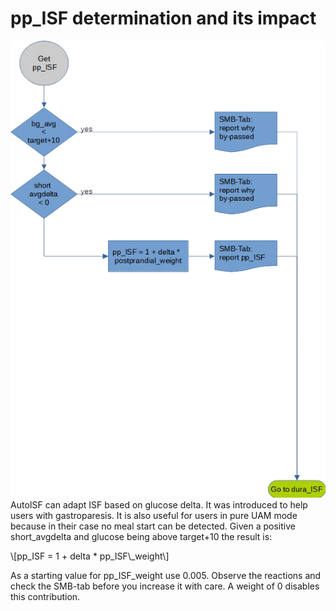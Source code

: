 # pp_ISF determination and its impact

<img class="right" src="../images/pp_ISF.png" alt="pp_ISF">
AutoISF can adapt ISF based on glucose
delta. It was introduced to help users with
gastroparesis. It is also useful for users in
pure UAM mode because in their case no
meal start can be detected. Given a
positive short_avgdelta and glucose being
above target+10 the result is:

\\[pp_ISF = 1 + delta * pp_ISF\\_weight\\]


As a starting value for pp_ISF_weight use
0.005. Observe the reactions and check the
SMB-tab before you increase it with care.
A weight of 0 disables this contribution.
